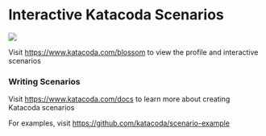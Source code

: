 # Interactive Katacoda Scenarios

[![](http://shields.katacoda.com/katacoda/blossom/count.svg)](https://www.katacoda.com/blossom "Get your profile on Katacoda.com")

Visit https://www.katacoda.com/blossom to view the profile and interactive scenarios

### Writing Scenarios
Visit https://www.katacoda.com/docs to learn more about creating Katacoda scenarios

For examples, visit https://github.com/katacoda/scenario-example
